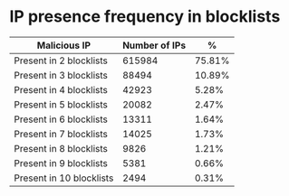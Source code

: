 # IP presence frequency in blocklists
| Malicious IP | Number of IPs | % |
|----|----|----|
| Present in 2 blocklists | 615984 | 75.81% |
| Present in 3 blocklists | 88494 | 10.89% |
| Present in 4 blocklists | 42923 | 5.28% |
| Present in 5 blocklists | 20082 | 2.47% |
| Present in 6 blocklists | 13311 | 1.64% |
| Present in 7 blocklists | 14025 | 1.73% |
| Present in 8 blocklists | 9826 | 1.21% |
| Present in 9 blocklists | 5381 | 0.66% |
| Present in 10 blocklists | 2494 | 0.31% |

